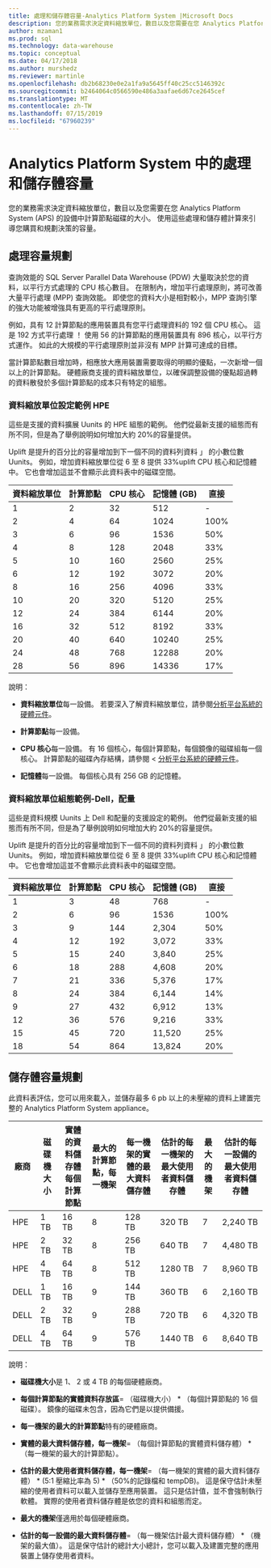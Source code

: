 ```yaml
---
title: 處理和儲存體容量-Analytics Platform System |Microsoft Docs
description: 您的業務需求決定資料縮放單位，數目以及您需要在您 Analytics Platform System (APS) 的設備中計算節點磁碟的大小。
author: mzaman1
ms.prod: sql
ms.technology: data-warehouse
ms.topic: conceptual
ms.date: 04/17/2018
ms.author: murshedz
ms.reviewer: martinle
ms.openlocfilehash: db2b68230e0e2a1fa9a5645ff40c25cc5146392c
ms.sourcegitcommit: b2464064c0566590e486a3aafae6d67ce2645cef
ms.translationtype: MT
ms.contentlocale: zh-TW
ms.lasthandoff: 07/15/2019
ms.locfileid: "67960239"
---
```

# <a name="processing-and-storage-capacity-in-analytics-platform-system"></a>Analytics Platform System 中的處理和儲存體容量
您的業務需求決定資料縮放單位，數目以及您需要在您 Analytics Platform System (APS) 的設備中計算節點磁碟的大小。 使用這些處理和儲存體計算來引導您購買和規劃決策的容量。  
  
  
## <a name="section1"></a>處理容量規劃  
查詢效能的 SQL Server Parallel Data Warehouse (PDW) 大量取決於您的資料，以平行方式處理的 CPU 核心數目。 在限制內，增加平行處理原則，將可改善大量平行處理 (MPP) 查詢效能。 即使您的資料大小是相對較小，MPP 查詢引擎的強大功能被增強具有更高的平行處理原則。  
  
例如，具有 12 計算節點的應用裝置具有您平行處理資料的 192 個 CPU 核心。 這是 192 方式平行處理 ！ 使用 56 的計算節點的應用裝置具有 896 核心，以平行方式運作。 如此的大規模的平行處理原則並非沒有 MPP 計算可達成的目標。  
  
當計算節點數目增加時，相應放大應用裝置需要取得的明顯的優點，一次新增一個以上的計算節點。 硬體廠商支援的資料縮放單位，以確保調整設備的優點超過轉的資料散發於多個計算節點的成本只有特定的組態。  
  
### <a name="data-scale-unit-configuration-examples---hpe"></a>資料縮放單位設定範例 HPE  
這些是支援的資料擴展 Uunits 的 HPE 組態的範例。 他們從最新支援的組態而有所不同，但是為了舉例說明如何增加大約 20%的容量提供。  
  
Uplift 是提升的百分比的容量增加到下一個不同的資料列資料 」 的小數位數 Uunits。 例如，增加資料縮放單位從 6 至 8 提供 33%uplift CPU 核心和記憶體中。  它也會增加這並不會顯示此資料表中的磁碟空間。  
  
|資料縮放單位|計算節點|CPU 核心|記憶體 (GB)|直接|  
|--------------------|-----------------|-------------|-----------------|----------|  
|1|2|32|512|-|  
|2|4|64|1024|100%|  
|3|6|96|1536|50%|  
|4|8|128|2048|33%|  
|5|10|160|2560|25%|  
|6|12|192|3072|20%|  
|8|16|256|4096|33%|  
|10|20|320|5120|25%|  
|12|24|384|6144|20%|  
|16|32|512|8192|33%|  
|20|40|640|10240|25%|  
|24|48|768|12288|20%|  
|28|56|896|14336|17%|  
  
說明：  
  
-   **資料縮放單位**每一設備。 若要深入了解資料縮放單位，請參閱[分析平台系統的硬體元件](hardware-components.md)。  
  
-   **計算節點**每一設備。  
  
-   **CPU 核心**每一設備。 有 16 個核心，每個計算節點，每個鏡像的磁碟組每一個核心。 計算節點的磁碟內存結構，請參閱 <<c0> [ 分析平台系統的硬體元件](hardware-components.md)。  
  
-   **記憶體**每一設備。 每個核心具有 256 GB 的記憶體。  
  
### <a name="data-scale-unit-configuration-examples---dell-quanta"></a>資料縮放單位組態範例-Dell，配量  
這些是資料規模 Uunits 上 Dell 和配量的支援設定的範例。 他們從最新支援的組態而有所不同，但是為了舉例說明如何增加大約 20%的容量提供。  
  
Uplift 是提升的百分比的容量增加到下一個不同的資料列資料 」 的小數位數 Uunits。 例如，增加資料縮放單位從 6 至 8 提供 33%uplift CPU 核心和記憶體中。 它也會增加這並不會顯示此資料表中的磁碟空間。  
  
|資料縮放單位|計算節點|CPU 核心|記憶體 (GB)|直接|  
|--------------------|-----------------|-------------|-----------------|----------|  
|1|3|48|768|-|  
|2|6|96|1536|100%|  
|3|9|144|2,304|50%|  
|4|12|192|3,072|33%|  
|5|15|240|3,840|25%|  
|6|18|288|4,608|20%|  
|7|21|336|5,376|17%|  
|8|24|384|6,144|14%|  
|9|27|432|6,912|13%|  
|12|36|576|9,216|33%|  
|15|45|720|11,520|25%|  
|18|54|864|13,824|20%|  
  
## <a name="section2"></a>儲存體容量規劃  
此資料表評估，您可以用來載入，並儲存最多 6 pb 以上的未壓縮的資料上建置完整的 Analytics Platform System appliance。 
  
|廠商|磁碟機大小|實體的資料儲存體每個計算節點|最大的計算節點，每一機架|每一機架的實體的最大資料儲存體|估計的每一機架的最大使用者資料儲存體|最大的機架|估計的每一設備的最大使用者資料儲存體|  
|----------|--------------|------------------------------------------|----------------------------------|------------------------------------------|------------------------------------------------|-----------------|-----------------------------------------------------|  
|HPE|1 TB|16 TB|8|128 TB|320 TB|7|2,240 TB|  
|HPE|2 TB|32 TB|8|256 TB|640 TB|7|4,480 TB|  
|HPE|4 TB|64 TB|8|512 TB|1280 TB|7|8,960 TB|  
|DELL|1 TB|16 TB|9|144 TB|360 TB|6|2,160 TB|  
|DELL|2 TB|32 TB|9|288 TB|720 TB|6|4,320 TB|  
|DELL|4 TB|64 TB|9|576 TB|1440 TB|6|8,640 TB|   
  
說明：  
  
-   **磁碟機大小**是 1、 2 或 4 TB 的每個硬體廠商。  
  
-   **每個計算節點的實體資料存放區**= （磁碟機大小） * （每個計算節點的 16 個磁碟）。 鏡像的磁碟未包含，因為它們是以提供備援。  
  
-   **每一機架的最大的計算節點**特有的硬體廠商。  
  
-   **實體的最大資料儲存體，每一機架**= （每個計算節點的實體資料儲存體） * （每一機架的最大的計算節點）。  
  
-   **估計的最大使用者資料儲存體，每一機架**= （每一機架的實體的最大資料儲存體） * (5:1 壓縮比率為 5) \* （50%的記錄檔和 tempDB)。 這是保守估計未壓縮的使用者資料可以載入並儲存至應用裝置。 這只是估計值，並不會強制執行軟體。 實際的使用者資料儲存體是依您的資料和組態而定。  
  
-   **最大的機架**僅適用於每個硬體廠商。  
  
-   **估計的每一設備的最大資料儲存體**= （每一機架估計最大資料儲存體） * （機架的最大值）。 這是保守估計的總計大小總計，您可以載入及建置完整的應用裝置上儲存使用者資料。  
  

